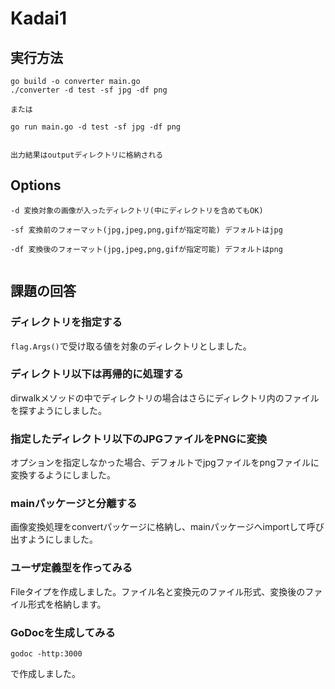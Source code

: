 # Kadai1


## 実行方法

```
go build -o converter main.go
./converter -d test -sf jpg -df png

または

go run main.go -d test -sf jpg -df png


出力結果はoutputディレクトリに格納される
```


## Options

```
-d 変換対象の画像が入ったディレクトリ(中にディレクトリを含めてもOK)

-sf 変換前のフォーマット(jpg,jpeg,png,gifが指定可能) デフォルトはjpg

-df 変換後のフォーマット(jpg,jpeg,png,gifが指定可能) デフォルトはpng


```

## 課題の回答

### ディレクトリを指定する
`flag.Args()`で受け取る値を対象のディレクトリとしました。

### ディレクトリ以下は再帰的に処理する
dirwalkメソッドの中でディレクトリの場合はさらにディレクトリ内のファイルを探すようにしました。


### 指定したディレクトリ以下のJPGファイルをPNGに変換

オプションを指定しなかった場合、デフォルトでjpgファイルをpngファイルに変換するようにしました。

### mainパッケージと分離する
画像変換処理をconvertパッケージに格納し、mainパッケージへimportして呼び出すようにしました。


### ユーザ定義型を作ってみる
Fileタイプを作成しました。ファイル名と変換元のファイル形式、変換後のファイル形式を格納します。

### GoDocを生成してみる

```
godoc -http:3000
```

で作成しました。